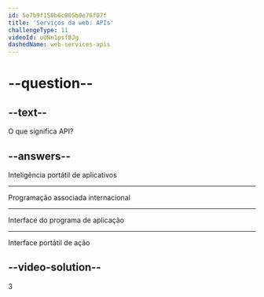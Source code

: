 ```yaml
---
id: 5e7b9f150b6c005b0e76f07f
title: 'Serviços da web: APIs'
challengeType: 11
videoId: oUNn1psfBJg
dashedName: web-services-apis
---
```


# --question--

## --text--

O que significa API?

## --answers--

Inteligência portátil de aplicativos

---

Programação associada internacional

---

Interface do programa de aplicação

---

Interface portátil de ação

## --video-solution--

3

